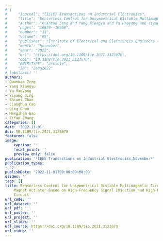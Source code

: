 ```yaml
---
# {
#     "journal": "{IEEE} Transactions on Industrial Electronics",
#     "title": "Sensorless Control for Unsymmetrical Bistable Multimagnetic Circuit Permanent Magnet Actuator Based on High-Frequency Signal Injection and High-Pass Filter Circuit",
#     "author": "Guanbao Zeng and Yang Xiangyu and Yu Haoyong and Yiyang Jing and Shiwei Zhao and Jianghua Cao and Qing Chen and Mengzhen Gao and Zifan Zhang",
#     "pages": "10859--10869",
#     "number": "11",
#     "volume": "69",
#     "publisher": "Institute of Electrical and Electronics Engineers ({IEEE})",
#     "month": "November",
#     "year": "2022",
#     "url": "https://doi.org/10.1109/tie.2021.3123670",
#     "doi": "10.1109/tie.2021.3123670",
#     "ENTRYTYPE": "article",
#     "ID": "Zeng2022"
# }abstract: ''
authors:
- Guanbao Zeng
- Yang Xiangyu
- Yu Haoyong
- Yiyang Jing
- Shiwei Zhao
- Jianghua Cao
- Qing Chen
- Mengzhen Gao
- Zifan Zhang
categories: []
date: '2022-11-01'
doi: 10.1109/tie.2021.3123670
featured: false
image:
    caption: ''
    focal_point: ''
    preview_only: false
publication: '*IEEE Transactions on Industrial Electronics,November*'
publication_types:
- '2'
publishDate: '2022-11-01T00:00:00+08:00'
slides: ''
tags: []
title: Sensorless Control for Unsymmetrical Bistable Multimagnetic Circuit Permanent
    Magnet Actuator Based on High-Frequency Signal Injection and High-Pass Filter
    Circuit
url_code: ''
url_dataset: ''
url_pdf: ''
url_poster: ''
url_project: ''
url_slides: ''
url_source: https://doi.org/10.1109/tie.2021.3123670
url_video: ''
---
```


